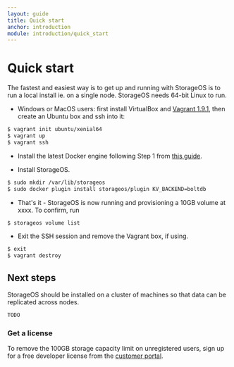 ```yaml
---
layout: guide
title: Quick start
anchor: introduction
module: introduction/quick_start
---
```


# Quick start

The fastest and easiest way is to get up and running with StorageOS is to run a local install ie. on a single node. StorageOS needs 64-bit Linux to run.

* Windows or MacOS users: first install VirtualBox and [Vagrant 1.9.1](http://vagrantup.com/downloads.html), then create an Ubuntu box and ssh into it:
```bash
$ vagrant init ubuntu/xenial64
$ vagrant up
$ vagrant ssh
```

* Install the latest Docker engine following Step 1 from [this guide](https://www.digitalocean.com/community/tutorials/how-to-install-and-use-docker-on-ubuntu-16-04).

* Install StorageOS.
```bash
$ sudo mkdir /var/lib/storageos
$ sudo docker plugin install storageos/plugin KV_BACKEND=boltdb
```

* That's it - StorageOS is now running and provisioning a 10GB volume at xxxx. To confirm, run
```bash
$ storageos volume list
```

* Exit the SSH session and remove the Vagrant box, if using.
```bash
$ exit
$ vagrant destroy
```

## Next steps

StorageOS should be installed on a cluster of machines so that data can be replicated across nodes.
```bash
TODO
```

### Get a license

To remove the 100GB storage capacity limit on unregistered users, sign up for a free developer license from the [customer portal](http://my.storageos.com).
